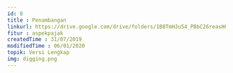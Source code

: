```yaml
---
id: 8
title : Penambangan
linkurl: https://drive.google.com/drive/folders/1B8TmHJu54_PBbC26reasHQDqFY1SyIm-?usp=sharing
fitur : aspekpajak
createdTime : 31/07/2019
modifiedTime : 06/01/2020
topik: Versi Lengkap
img: digging.png
---
```

